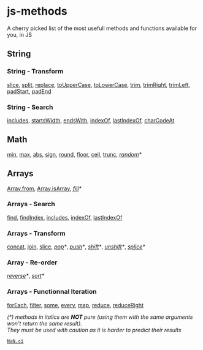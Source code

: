 # js-methods
A cherry picked list of the most usefull methods and functions available for you, in JS

## String
### String - Transform
[slice](https://devdocs.io/javascript/global_objects/string/slice),
[split](https://devdocs.io/javascript/global_objects/string/split),
[replace](https://devdocs.io/javascript/global_objects/string/replace),
[toUpperCase](https://devdocs.io/javascript/global_objects/string/touppercase),
[toLowerCase](https://devdocs.io/javascript/global_objects/string/tolowercase),
[trim](https://devdocs.io/javascript/global_objects/string/trim),
[trimRight](https://devdocs.io/javascript/global_objects/string/trimright),
[trimLeft](https://devdocs.io/javascript/global_objects/string/trimleft),
[padStart](https://devdocs.io/javascript/global_objects/string/padstart),
[padEnd](https://devdocs.io/javascript/global_objects/string/padend)

### String - Search
[includes](https://devdocs.io/javascript/global_objects/string/includes),
[startsWidth](https://devdocs.io/javascript/global_objects/string/startswidth),
[endsWith](https://devdocs.io/javascript/global_objects/string/endswith),
[indexOf](https://devdocs.io/javascript/global_objects/string/indexof),
[lastIndexOf](https://devdocs.io/javascript/global_objects/string/lastindexof),
[charCodeAt](https://devdocs.io/javascript/global_objects/string/charcodeat)

## Math
[min](https://devdocs.io/javascript/global_objects/math/min),
[max](https://devdocs.io/javascript/global_objects/math/max),
[abs](https://devdocs.io/javascript/global_objects/math/abs),
[sign](https://devdocs.io/javascript/global_objects/math/sign),
[round](https://devdocs.io/javascript/global_objects/math/round),
[floor](https://devdocs.io/javascript/global_objects/math/floor),
[ceil](https://devdocs.io/javascript/global_objects/math/ceil),
[trunc](https://devdocs.io/javascript/global_objects/math/trunc),
_[random](https://devdocs.io/javascript/global_objects/math/random)*_

## Arrays
[Array.from](https://devdocs.io/javascript/global_objects/array/from),
[Array.isArray](https://devdocs.io/javascript/global_objects/array/isarray),
_[fill](https://devdocs.io/javascript/global_objects/array/fill)*_

### Arrays - Search
[find](https://devdocs.io/javascript/global_objects/array/find),
[findIndex](https://devdocs.io/javascript/global_objects/array/findindex),
[includes](https://devdocs.io/javascript/global_objects/array/includes),
[indexOf](https://devdocs.io/javascript/global_objects/array/indexof),
[lastIndexOf](https://devdocs.io/javascript/global_objects/array/lastindexof)

### Arrays - Transform
[concat](https://devdocs.io/javascript/global_objects/array/concat),
[join](https://devdocs.io/javascript/global_objects/array/join),
[slice](https://devdocs.io/javascript/global_objects/array/slice),
_[pop](https://devdocs.io/javascript/global_objects/array/pop)*_,
_[push](https://devdocs.io/javascript/global_objects/array/push)*_,
_[shift](https://devdocs.io/javascript/global_objects/array/shift)*_,
_[unshift](https://devdocs.io/javascript/global_objects/array/unshift)*_,
_[splice](https://devdocs.io/javascript/global_objects/array/splice)*_

### Array - Re-order
_[reverse](https://devdocs.io/javascript/global_objects/array/reverse)*_,
_[sort](https://devdocs.io/javascript/global_objects/array/sort)*_

### Arrays - Functionnal Iteration
[forEach](https://devdocs.io/javascript/global_objects/array/foreach),
[filter](https://devdocs.io/javascript/global_objects/array/filter),
[some](https://devdocs.io/javascript/global_objects/array/some),
[every](https://devdocs.io/javascript/global_objects/array/every),
[map](https://devdocs.io/javascript/global_objects/array/map),
[reduce](https://devdocs.io/javascript/global_objects/array/reduce),
[reduceRight](https://devdocs.io/javascript/global_objects/array/reduceright)

_(*) methods in italics are **NOT** pure (using them with the same arguments won't return the same result).  
They must be used with caution as it is harder to predict their results_

[`NaN.ci`](https://nan.ci/)

